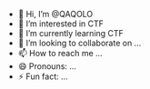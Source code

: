 - 👋 Hi, I’m @QAQOLO
- 👀 I’m interested in CTF
- 🌱 I’m currently learning CTF
- 💞️ I’m looking to collaborate on ...
- 📫 How to reach me ...
- 😄 Pronouns: ...
- ⚡ Fun fact: ...

<!---
QAQOLO/QAQOLO is a ✨ special ✨ repository because its `README.md` (this file) appears on your GitHub profile.
You can click the Preview link to take a look at your changes.
--->
